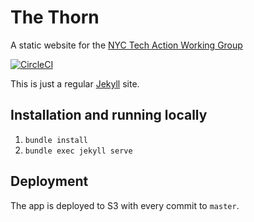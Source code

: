 # The Thorn
A static website for the [NYC Tech Action Working Group](https://www.techaction.nyc)

[![CircleCI](https://circleci.com/gh/nycdsa/tech-action-working-group.svg?style=svg)](https://circleci.com/gh/nycdsa/tech-action-working-group)

This is just a regular [Jekyll](https://jekyllrb.com) site.

## Installation and running locally
1. `bundle install`
2. `bundle exec jekyll serve`

## Deployment
The app is deployed to S3 with every commit to `master`.
